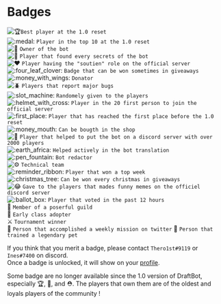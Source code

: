 # Badges

 ![:trophy:](https://canary.discordapp.com/assets/0a00e865c445d42dfb9f64bedfab8cf8.svg)`Best player at the 1.0 reset`   
![:medal:](https://canary.discordapp.com/assets/c9b563417a1ff01700edc358b5fc309f.svg) `Player in the top 10 at the 1.0 reset`   
![:crown:](https://canary.discordapp.com/assets/98fe9cdec2bf8ded782a7bf1e302b664.svg) `Owner of the bot`   
![:egg:](https://canary.discordapp.com/assets/5ca0c0b0ad60ee4b580e7ed918426cdb.svg) `Player that found every secrets of the bot`   
![:heart:](https://canary.discordapp.com/assets/0483f2b648dcc986d01385062052ae1c.svg) `Player having the "soutien" role on the official server`   
![:four\_leaf\_clover:](https://canary.discordapp.com/assets/ccb393b137e9218ac3af16b2c4617a2e.svg) `Badge that can be won sometimes in giveaways`   
![:money\_with\_wings:](https://canary.discordapp.com/assets/2e6603cd7e1cb691b1b858e4294640bd.svg) `Donator`   
![:beetle:](https://canary.discordapp.com/assets/d5b1663a1a49a2471ab3bce9f98bfc27.svg) `Players that report major bugs`   
![:slot\_machine:](https://canary.discordapp.com/assets/fd75504bd8a4810f750bdb5a94ade84c.svg) `Randomely given to the players`   
![:helmet\_with\_cross:](https://canary.discordapp.com/assets/782c5bd88fb4750d99cf6655fba03474.svg) `Player in the 20 first person to join the official server`   
![:first\_place:](https://canary.discordapp.com/assets/e2f8f101328a4b4ae7875945716345b3.svg) `Player that has reached the first place before the 1.0 reset`   
![:money\_mouth:](https://canary.discordapp.com/assets/dd35e632b9aac425f17ad59c85ecf9eb.svg) `Can be bougth in the shop`   
![:star2:](https://canary.discordapp.com/assets/030fc6691abd2ab36c1d90407e02505e.svg) `Player that helped to put the bot on a discord server with over 2000 players`   
![:earth\_africa:](https://canary.discordapp.com/assets/6d274903d488a6b57e40a883809fb33c.svg) `Helped actively in the bot translation`   
![:pen\_fountain:](https://canary.discordapp.com/assets/5d831ad22096d754a2d4961374aa9f7a.svg) `Bot redactor`   
![:gear:](https://canary.discordapp.com/assets/a6d05968d7706183143518d96c9f066e.svg) `Technical team`   
![:reminder\_ribbon:](https://canary.discordapp.com/assets/d702f2335a85d421e708bc9466571fa8.svg) `Player that won a top week`   
![:christmas\_tree:](https://canary.discordapp.com/assets/2f5331445a4647af2bb317862b38502a.svg) `Can be won every christmas in giveaways`   
![:joy:](https://canary.discordapp.com/assets/6201503f3aa918470a2190b36d1e196f.svg) `Gave to the players that mades funny memes on the officiel discord server`   
![:ballot\_box:](https://canary.discordapp.com/assets/ff85a1aae50ad48506e3275656768e89.svg) `Player that voted in the past 12 hours`   
💎 `Member of a poserful guild`   
  🔖 `Early class adopter`  
 ⚔ `Tournament winner`   
 🚩 `Person that accomplished a weekly mission on twitter`                                                        💞  `Person that trained a legendary pet`       

If you think that you merit a badge, please contact `Thero1st#9119` or `Ines#7400` on discord.  
Once a badge is unlocked, it will show on your [profile](https://guide.draftbot.com/v/en/notions-principale/profile).

Some badge are no longer available since the 1.0 version of DraftBot, especially 🏆, 🏅, and ⛑. The players that own them are of the oldest and loyals players of the community !  
  
  


